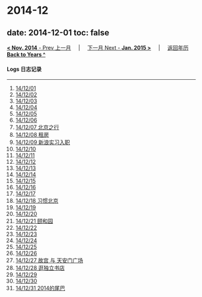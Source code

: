 # 2014-12

date: 2014-12-01
toc: false
---
[**< Nov. 2014** - Prev 上一月](/lifelogs/2014/11/index.html) &nbsp; &nbsp; | &nbsp; &nbsp; [下一月 Next - **Jan. 2015 >**](/lifelogs/2015/01/index.html) &nbsp; &nbsp; |  &nbsp; &nbsp; [返回年历 **Back to Years ^**](/lifelogs)
<br/>
#### Logs 日志记录
---
1. [14/12/01](/lifelogs/2014/12/d01.html)
2. [14/12/02](/lifelogs/2014/12/d02.html)
3. [14/12/03](/lifelogs/2014/12/d03.html)
4. [14/12/04](/lifelogs/2014/12/d04.html)
5. [14/12/05](/lifelogs/2014/12/d05.html)
6. [14/12/06](/lifelogs/2014/12/d06.html)
7. [14/12/07 北京之行](/lifelogs/2014/12/d07.html)
8. [14/12/08 租房](/lifelogs/2014/12/d08.html)
9. [14/12/09 新浪实习入职](/lifelogs/2014/12/d09.html)
10. [14/12/10](/lifelogs/2014/12/d10.html)
11. [14/12/11](/lifelogs/2014/12/d11.html)
12. [14/12/12](/lifelogs/2014/12/d12.html)
13. [14/12/13](/lifelogs/2014/12/d13.html)
14. [14/12/14](/lifelogs/2014/12/d14.html)
15. [14/12/15](/lifelogs/2014/12/d15.html)
16. [14/12/16](/lifelogs/2014/12/d16.html)
17. [14/12/17](/lifelogs/2014/12/d17.html)
18. [14/12/18 习惯北京](/lifelogs/2014/12/d18.html)
19. [14/12/19](/lifelogs/2014/12/d19.html)
20. [14/12/20](/lifelogs/2014/12/d20.html)
21. [14/12/21 颐和园](/lifelogs/2014/12/d21.html)
22. [14/12/22](/lifelogs/2014/12/d22.html)
23. [14/12/23](/lifelogs/2014/12/d23.html)
24. [14/12/24](/lifelogs/2014/12/d24.html)
25. [14/12/25](/lifelogs/2014/12/d25.html)
26. [14/12/26](/lifelogs/2014/12/d26.html)
27. [14/12/27 故宫 与 天安门广场](/lifelogs/2014/12/d27.html)
28. [14/12/28 逛独立书店](/lifelogs/2014/12/d28.html)
29. [14/12/29](/lifelogs/2014/12/d29.html)
30. [14/12/30](/lifelogs/2014/12/d30.html)
31. [14/12/31 2014的尾巴](/lifelogs/2014/12/d31.html)
